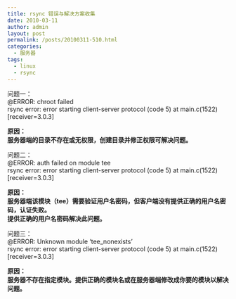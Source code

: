 ```yaml
---
title: rsync 错误与解决方案收集
date: 2010-03-11
author: admin
layout: post
permalink: /posts/20100311-510.html
categories:
  - 服务器
tags:
  - linux
  - rsync
---
```

问题一：  
@ERROR: chroot failed  
rsync error: error starting client-server protocol (code 5) at main.c(1522) [receiver=3.0.3]

**原因：  
服务器端的目录不存在或无权限，创建目录并修正权限可解决问题。**

问题二：  
@ERROR: auth failed on module tee  
rsync error: error starting client-server protocol (code 5) at main.c(1522) [receiver=3.0.3]

**原因：  
服务器端该模块（tee）需要验证用户名密码，但客户端没有提供正确的用户名密码，认证失败。  
提供正确的用户名密码解决此问题。**

问题三：  
@ERROR: Unknown module &#8216;tee_nonexists&#8217;  
rsync error: error starting client-server protocol (code 5) at main.c(1522) [receiver=3.0.3]

**原因：  
服务器不存在指定模块。提供正确的模块名或在服务器端修改成你要的模块以解决问题。**